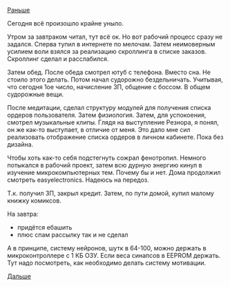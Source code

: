 [Раньше](2018.02.28.md)

Сегодня всё произошло крайне уныло.

Утром за завтраком читал, тут всё ок. Но вот рабочий процесс сразу не задался. Сперва тупил в интернете по мелочам. Затем неимоверным усилием воли взялся за реализацию скроллинга в списке заказов. Скроллинг сделал и расслабился.

Затем обед. После обеда смотрел ютуб с телефона. Вместо сна. Не стоило этого делать.
Потом начал судорожно бездельничать. Учитывая, что сегодня 1ое число, начисление ЗП, общение с боссом. В общем судорожные вещи.

После медитации, сделал структуру модулей для получения списка ордеров пользователя.
Затем физиология. Затем, для успокоения, смотрел музыкальные клипы. Глядя на выступление Резнора, я понял, он же как-то выступает, в отличие от меня. Это дало мне сил реализовать отображение списка ордеров в личном кабинете. Пока без дизайна.

Чтобы хоть как-то себя подстегнуть сожрал фенотропил. Немного потыкался в рабочий проект, затем всю дурную энергию кинул в изучение микрокомпьютерных тем. Почему бы и нет. Дома продолжил смотреть easyelectronics. Надеюсь на передоз.

Т.к. получил ЗП, закрыл кредит. Затем, по пути домой, купил малому книжку комиксов.

На завтра:
  * придётся ебашить
  * плюс спам рассылку так и не сделал

А в принципе, систему нейронов, шутк в 64-100, можно держать в микроконтроллере с 1 КБ ОЗУ. Если веса синапсов в EEPROM держать. Тут надо посмотреть, как необходимо делать систему мотивации.

[Дальше](2018.03.02.md)
